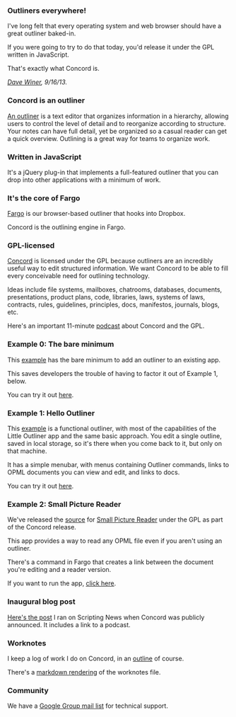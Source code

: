 ### Outliners everywhere!

I've long felt that every operating system and web browser should have a great outliner baked-in.  

If you were going to try to do that today, you'd release it under the GPL written in JavaScript. 

That's exactly what Concord is. 

<i><a href="http://scripting.com/2013/09/16/concordOurGplOutliner">Dave Winer</a>, 9/16/13.</i>



### Concord is an outliner

<a href="http://docs.fargo.io/outlinerHowto">An outliner</a> is a text editor that organizes information in a hierarchy, allowing users to control the level of detail and to reorganize according to structure. Your notes can have full detail, yet be organized so a casual reader can get a quick overview. Outlining is a great way for teams to organize work. 



### Written in JavaScript

It's a jQuery plug-in that implements a full-featured outliner that you can drop into other applications with a minimum of work. 



### It's the core of Fargo

<a href="http://fargo.io/">Fargo</a> is our browser-based outliner that hooks into Dropbox.  

Concord is the outlining engine in Fargo.



### GPL-licensed

<a href="https://github.com/scripting/concord">Concord</a> is licensed under the GPL because outliners are an incredibly useful way to edit structured information. We want Concord to be able to fill every conceivable need for outlining technology. 

Ideas include file systems, mailboxes, chatrooms, databases, documents, presentations, product plans, code, libraries, laws, systems of laws, contracts, rules, guidelines, principles, docs, manifestos, journals, blogs, etc. 

Here's an important 11-minute <a href="http://scripting.com/2013/09/17/importantPodcastAboutConcordGpl">podcast</a> about Concord and the GPL.  



### Example 0: The bare minimum

This <a href="https://github.com/scripting/concord/blob/master/example0/index.html">example</a> has the bare minimum to add an outliner to an existing app.

This saves developers the trouble of having to factor it out of Example 1, below.

You can try it out <a href="http://static.smallpicture.com/concord/example0/index.html">here</a>. 



### Example 1: Hello Outliner

This <a href="blob/master/example1/index.html">example</a> is a functional outliner, with most of the capabilities of the Little Outliner app and the same basic approach. You edit a single outline, saved in local storage, so it's there when you come back to it, but only on that machine.

It has a simple menubar, with menus containing Outliner commands, links to OPML documents you can view and edit, and links to docs.

You can try it out <a href="http://static.smallpicture.com/concord/example1/index.html">here</a>.



### Example 2: Small Picture Reader

We've released the <a href="https://github.com/scripting/concord/blob/master/example2/index.html">source</a> for <a href="http://docs.fargo.io/fargo/reader">Small Picture Reader</a> under the GPL as part of the Concord release.

This app provides a way to read any OPML file even if you aren't using an outliner.

There's a command in Fargo that creates a link between the document you're editing and a reader version.

If you want to run the app, <a href="http://static.smallpicture.com/concord/example2/index.html">click here</a>.



### Inaugural blog post

<a href="http://scripting.com/2013/09/16/concordOurGplOutliner">Here's the post</a> I ran on Scripting News when Concord was publicly announced. It includes a link to a podcast.



### Worknotes

I keep a log of work I do on Concord, in an <a href="https://raw.github.com/scripting/concord/master/opml/worknotes.opml">outline</a> of course. 

There's a <a href="https://github.com/scripting/concord/blob/master/worknotes.md">markdown rendering</a> of the worknotes file. 



### Community

We have a <a href="https://groups.google.com/forum/?fromgroups#!forum/smallpicture-concord">Google Group mail list</a> for technical support.



